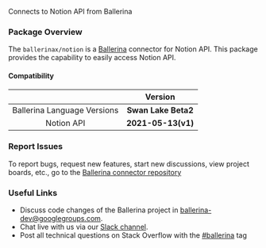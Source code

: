 
Connects to Notion API from Ballerina

### Package Overview
The `ballerinax/notion` is a [Ballerina](https://ballerina.io/) connector for Notion API.
This package provides the capability to easily access Notion API.

#### Compatibility
|                                   |             Version             |
|:---------------------------------:|:-------------------------------:|
|       Ballerina Language Versions |            **Swan Lake Beta2**  |
|       Notion API                  |            **2021-05-13(v1)**   |

### Report Issues
To report bugs, request new features, start new discussions, view project boards, etc., go to the [Ballerina connector repository](https://github.com/ballerina-platform/ballerinax-openapi-connectors)

### Useful Links
- Discuss code changes of the Ballerina project in [ballerina-dev@googlegroups.com](mailto:ballerina-dev@googlegroups.com).
- Chat live with us via our [Slack channel](https://ballerina.io/community/slack/).
- Post all technical questions on Stack Overflow with the [#ballerina](https://stackoverflow.com/questions/tagged/ballerina) tag
